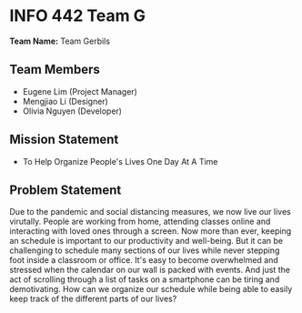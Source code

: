 # INFO 442 Team G

**Team Name:** Team Gerbils

## Team Members

* Eugene Lim (Project Manager)
* Mengjiao Li (Designer)
* Olivia Nguyen (Developer)

## Mission Statement

* To Help Organize People's Lives One Day At A Time

## Problem Statement

Due to the pandemic and social distancing measures, we now live our lives virutally. People are working from home, attending classes online and interacting with loved ones through a screen. Now more than ever, keeping an schedule is important to our productivity and well-being. But it can be challenging to schedule many sections of our lives while never stepping foot inside a classroom or office. It's easy to become overwhelmed and stressed when the calendar on our wall is packed with events. And just the act of scrolling through a list of tasks on a smartphone can be tiring and demotivating. How can we organize our schedule while being able to easily keep track of the different parts of our lives?
